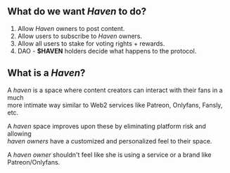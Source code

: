 ## What do we want _Haven_ to do?

1. Allow _Haven_ owners to post content.
2. Allow users to subscribe to _Haven_ owners.
3. Allow all users to stake for voting rights + rewards.
4. DAO - **$HAVEN** holders decide what happens to the protocol.

## What is a _Haven_?

A _haven_ is a space where content creators can interact with their fans in a much  
more intimate way similar to Web2 services like Patreon, Onlyfans, Fansly, etc.

A _haven_ space improves upon these by eliminating platform risk and allowing  
_haven owners_ have a customized and personalized feel to their space.

A _haven owner_ shouldn't feel like she is using a service or a brand like Patreon/Onlyfans.
